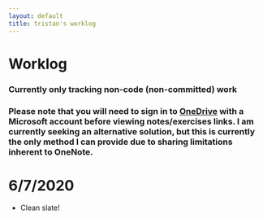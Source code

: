 ```yaml
---
layout: default
title: tristan's worklog
---
```


# Worklog

### Currently only tracking non-code (non-committed) work
### Please note that you will need to sign in to [OneDrive](https://onedrive.live.com/about/en-us/signin/) with a Microsoft account before viewing notes/exercises links. I am currently seeking an alternative solution, but this is currently the only method I can provide due to sharing limitations inherent to OneNote.

# 6/7/2020
  - Clean slate!
